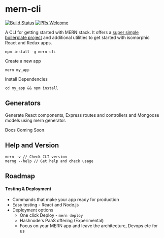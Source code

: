 # mern-cli
[![Build Status](https://travis-ci.org/Hashnode/mern-cli.svg?branch=v2.0.0)](https://travis-ci.org/Hashnode/mern-cli)
[![PRs Welcome](https://img.shields.io/badge/PRs-welcome-brightgreen.svg?style=flat-square)](http://makeapullrequest.com)

A CLI for getting started with MERN stack. It offers a [super simple boilerplate project](https://github.com/Hashnode/mern-starter) and additional utilities to get started with isomorphic React and Redux apps.

```
npm install -g mern-cli
```


Create a new app
```
mern my_app
```

Install Dependencies
```
cd my_app && npm install
```

## Generators

Generate React components, Express routes and controllers and Mongoose models using mern generator. 

Docs Coming Soon

## Help and Version

```
mern -v // Check CLI version
merng --help // Get help and check usage
```

## Roadmap

#### Testing & Deployment

- Commands that make your app ready for production
- Easy testing - React and Node.js
- Deployment options 
	- One click Deploy - `mern deploy`
	- Hashnode's PaaS offering (Experimental)
   - Focus on your MERN app and leave the architecture, Devops etc for us
